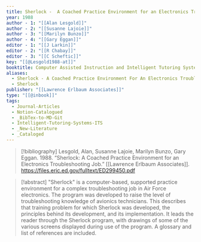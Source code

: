 ```yaml
---
title: Sherlock -  A Coached Practice Environment for an Electronics Troubleshooting Job
year: 1988
author - 1: "[[Alan Lesgold]]"
author - 2: "[[Susanne Lajoie]]"
author - 3: "[[Marilyn Bunzo]]"
author - 4: "[[Gary Eggan]]"
editor - 1: "[[J Larkin]]"
editor - 2: "[[R Chabay]]"
editor - 3: "[[C Scheftic]]"
key: "[[@Lesgold1988-at]]"
booktitle: Computer Assisted Instruction and Intelligent Tutoring Systems -  Establishing Communication and Collaboration
aliases:
  - Sherlock - A Coached Practice Environment For An Electronics Troubleshooting Job
  - Sherlock
publisher: "[[Lawrence Erlbaum Associates]]"
type: "[[@inbook]]"
tags:
  - Journal-Articles
  - Notion-Catalogued
  - _BibTex-to-MD-Git
  - Intelligent-Tutoring-Systems-ITS
  - _New-Literature
  - _Cataloged
---
```


> [!bibliography]
> Lesgold, Alan, Susanne Lajoie, Marilyn Bunzo, Gary Eggan. 1988. “Sherlock: A Coached Practice Environment for an Electronics Troubleshooting Job.” [[Lawrence Erlbaum Associates]]. https://files.eric.ed.gov/fulltext/ED299450.pdf

> [!abstract]
> "Sherlock" is a computer-based, supported practice environment for a complex troubleshooting job in Air Force electronics. The program was developed to raise the level of troubleshooting knowledge of avionics technicians. This describes that training problem for which Sherlock was developed, the principles behind its development, and its implementation. It leads the reader through the Sherlock program, with drawings of some of the various screens displayed during use of the program. A glossary and list of references are included.